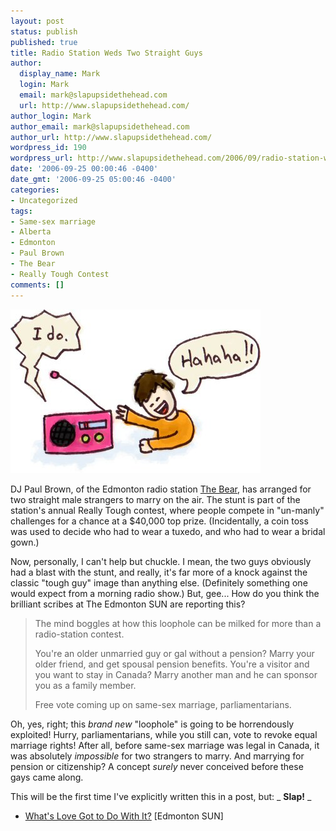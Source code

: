```yaml
---
layout: post
status: publish
published: true
title: Radio Station Weds Two Straight Guys
author:
  display_name: Mark
  login: Mark
  email: mark@slapupsidethehead.com
  url: http://www.slapupsidethehead.com/
author_login: Mark
author_email: mark@slapupsidethehead.com
author_url: http://www.slapupsidethehead.com/
wordpress_id: 190
wordpress_url: http://www.slapupsidethehead.com/2006/09/radio-station-weds-straight-guys/
date: '2006-09-25 00:00:46 -0400'
date_gmt: '2006-09-25 05:00:46 -0400'
categories:
- Uncategorized
tags:
- Same-sex marriage
- Alberta
- Edmonton
- Paul Brown
- The Bear
- Really Tough Contest
comments: []
---
```

![Radio Contest Same-Sex Wedding](/wp-content/media/2006/09/radio_contest.jpg)

DJ Paul Brown, of the Edmonton radio station [The Bear](http://www.thebearrocks.com/ "As a former Edmontonian, let me say this radio station sucks."), has arranged for two straight male strangers to marry on the air. The stunt is part of the station's annual Really Tough contest, where people compete in "un-manly" challenges for a chance at a $40,000 top prize. (Incidentally, a coin toss was used to decide who had to wear a tuxedo, and who had to wear a bridal gown.)

Now, personally, I can't help but chuckle. I mean, the two guys obviously had a blast with the stunt, and really, it's far more of a knock against the classic "tough guy" image than anything else. (Definitely something one would expect from a morning radio show.) But, gee... How do you think the brilliant scribes at The Edmonton SUN are reporting this?

> The mind boggles at how this loophole can be milked for more than a radio-station contest.
> 
> You're an older unmarried guy or gal without a pension? Marry your older friend, and get spousal pension benefits. You're a visitor and you want to stay in Canada? Marry another man and he can sponsor you as a family member.
> 
> Free vote coming up on same-sex marriage, parliamentarians.

Oh, yes, right; this _brand new_ "loophole" is going to be horrendously exploited! Hurry, parliamentarians, while you still can, vote to revoke equal marriage rights! After all, before same-sex marriage was legal in Canada, it was absolutely _impossible_ for two strangers to marry. And marrying for pension or citizenship? A concept _surely_ never conceived before these gays came along.

This will be the first time I've explicitly written this in a post, but: _ **Slap!** _

- [What's Love Got to Do With It?](http://www.edmontonsun.com/News/Edmonton/2006/09/22/1878077-sun.html) [Edmonton SUN]
